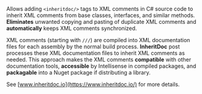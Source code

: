 ﻿Allows adding `<inheritdoc/>` tags to XML comments in C# source code to inherit XML comments from base classes, interfaces, and similar methods. **Eliminates** unwanted copying and pasting of duplicate XML comments and **automatically** keeps XML comments synchronized.

XML comments (starting with `///`) are compiled into XML documentation files for each assembly by the normal build process. **InheritDoc** post processes these XML documentation files to inherit XML comments as needed. This approach makes the XML comments **compatible** with other documentation tools, **accessible** by Intellisense in compiled packages, and **packagable** into a Nuget package if distributing a library.

See [www.inheritdoc.io](https://www.inheritdoc.io/) for more details.

